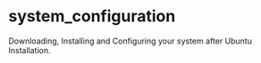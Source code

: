 # system_configuration
Downloading, Installing and Configuring your system after Ubuntu Installation.
